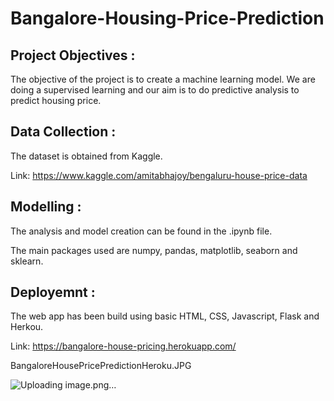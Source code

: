# Bangalore-Housing-Price-Prediction


## Project Objectives :
The objective of the project is to create a machine learning model. We are doing a supervised learning and our aim is to do predictive analysis to predict housing price.

## Data Collection :
The dataset is obtained from Kaggle.

Link: https://www.kaggle.com/amitabhajoy/bengaluru-house-price-data

## Modelling :
The analysis and model creation can be found in the .ipynb file.

The main packages used are numpy, pandas, matplotlib, seaborn and sklearn.

## Deployemnt :
 The web app has been build using basic HTML, CSS, Javascript, Flask and Herkou.
 
Link: https://bangalore-house-pricing.herokuapp.com/

  
 BangaloreHousePricePredictionHeroku.JPG

 ![Uploading image.png…]()
